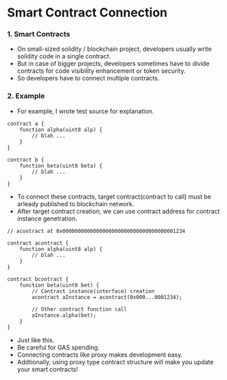 # Smart Contract Connection

### 1. Smart Contracts
  - On small-sized solidity / blockchain project, developers usually write solidity code in a single contract.
  - But in case of bigger projects, developers sometimes have to divide contracts for code visibility enhancement or token security.
  - So developers have to connect multiple contracts.

### 2. Example
  - For example, I wrote test source for explanation.
<pre><code>contract a {
    function alpha(uint8 alp) {
        // blah ...
    }
}

contract b {
    function beta(uint8 beta) {
        // blah ...
    }
}
</code></pre>
  - To connect these contracts, target contract(contract to call) must be arleady published to blockchain network.
  - After target contract creation, we can use contract address for contract instance genetration.
<pre><code>// acontract at 0x0000000000000000000000000000000000001234

contract acontract {
    function alpha(uint8 alp) {
        // blah ...
    }
}

contract bcontract {
    function beta(uint8 bet) {
        // Contract instance(interface) creation
        acontract aInstance = acontract(0x000...0001234);
        
        // Other contract function call
        aInstance.alpha(bet);
    }
}
</code></pre>
  - Just like this.
  - Be careful for GAS spending.
  - Connecting contracts like proxy makes development easy.
  - Addtionally, using proxy type contract structure will make you update your smart contracts!